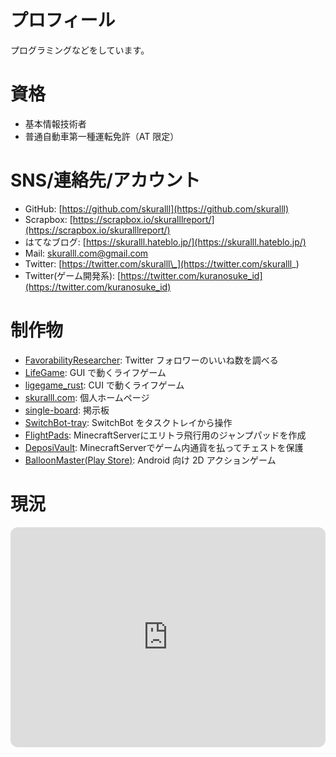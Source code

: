 # プロフィール

プログラミングなどをしています。

# 資格

-   基本情報技術者
-   普通自動車第一種運転免許（AT 限定）

# SNS/連絡先/アカウント

-   GitHub: [https://github.com/skuralll](https://github.com/skuralll)
-   Scrapbox: [https://scrapbox.io/skuralllreport/](https://scrapbox.io/skuralllreport/)
-   はてなブログ: [https://skuralll.hateblo.jp/](https://skuralll.hateblo.jp/)
-   Mail: [skuralll.com@gmail.com](mailto:skuralll.com@gmail.com)
-   Twitter: [https://twitter.com/skuralll\_](https://twitter.com/skuralll_)
-   Twitter(ゲーム開発系): [https://twitter.com/kuranosuke_id](https://twitter.com/kuranosuke_id)

# 制作物

-   [FavorabilityResearcher](https://github.com/skuralll/FavorabilityResearcher): Twitter フォロワーのいいね数を調べる
-   [LifeGame](https://github.com/skuralll/LifeGame): GUI で動くライフゲーム
-   [ligegame_rust](https://github.com/skuralll/lifegame_rust): CUI で動くライフゲーム
-   [skuralll.com](https://github.com/skuralll/skuralll.github.io): 個人ホームページ
-   [single-board](https://github.com/skuralll/single-board): 掲示板
-   [SwitchBot-tray](https://github.com/skuralll/switchbot-tray): SwitchBot をタスクトレイから操作
-   [FlightPads](https://github.com/skuralll/FlightPads): MinecraftServerにエリトラ飛行用のジャンプパッドを作成
-   [DeposiVault](https://github.com/skuralll/DepositVault): MinecraftServerでゲーム内通貨を払ってチェストを保護
-   [BalloonMaster(Play Store)](https://play.google.com/store/apps/details?id=com.skuralll.Balloon2): Android 向け 2D アクションゲーム

# 現況

<iframe style="border-radius:12px" src="https://open.spotify.com/embed/playlist/4QddGgFpbPCVNas2n6IoVw?utm_source=generator&theme=0" width="100%" height="352" frameBorder="0" allowfullscreen="" allow="autoplay; clipboard-write; encrypted-media; fullscreen; picture-in-picture" loading="lazy"></iframe>
